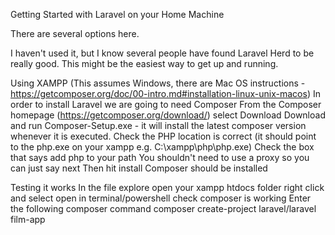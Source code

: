 Getting Started with Laravel on your Home Machine

There are several options here. 

I haven't used it, but I know several people have found Laravel Herd to be really good. This might be the easiest way to get up and running. 

Using XAMPP
(This assumes Windows, there are Mac OS instructions - https://getcomposer.org/doc/00-intro.md#installation-linux-unix-macos)
In order to install Laravel we are going to need Composer
From the Composer homepage (https://getcomposer.org/download/) select Download
Download and run Composer-Setup.exe - it will install the latest composer version whenever it is executed.
Check the PHP location is correct (it should point to the php.exe on your xampp e.g. C:\xampp\php\php.exe)
Check the box that says add php to your path
You shouldn't need to use a proxy so you can just say next
Then hit install
Composer should be installed

Testing it works
In the file explore open your xampp htdocs folder
right click and select open in terminal/powershell
check composer is working
Enter the following composer command
composer create-project laravel/laravel film-app
